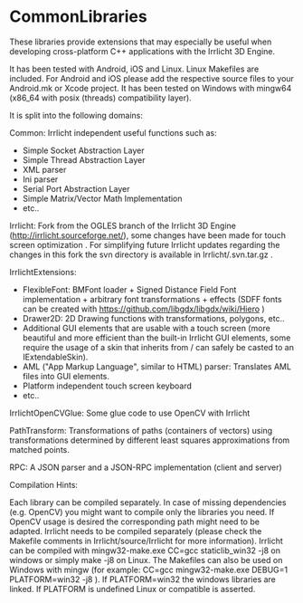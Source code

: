 CommonLibraries
================

These libraries provide extensions that may especially be useful when developing cross-platform C++ applications with the Irrlicht 3D Engine.

It has been tested with Android, iOS and Linux. Linux Makefiles are included. For Android and iOS please add the respective source files to your Android.mk or Xcode project.
It has been tested on Windows with mingw64 (x86_64 with posix (threads) compatibility layer).

It is split into the following domains:

Common: Irrlicht independent useful functions such as:
* Simple Socket Abstraction Layer
* Simple Thread Abstraction Layer
* XML parser
* Ini parser
* Serial Port Abstraction Layer
* Simple Matrix/Vector Math Implementation
* etc..

Irrlicht: Fork from the OGLES branch of the Irrlicht 3D Engine (http://irrlicht.sourceforge.net/), some changes have been made for touch screen optimization .
For simplifying future Irrlicht updates regarding the changes in this fork the svn directory is available in Irrlicht/.svn.tar.gz .

IrrlichtExtensions:
* FlexibleFont: BMFont loader + Signed Distance Field Font implementation + arbitrary font transformations + effects (SDFF fonts can be created with https://github.com/libgdx/libgdx/wiki/Hiero )
* Drawer2D: 2D Drawing functions with transformations, polygons, etc..
* Additional GUI elements that are usable with a touch screen (more beautiful and more efficient than the built-in Irrlicht GUI elements, some require the usage of a skin that inherits from / can safely be casted to an IExtendableSkin).
* AML ("App Markup Language", similar to HTML) parser: Translates AML files into GUI elements.
* Platform independent touch screen keyboard
* etc..

IrrlichtOpenCVGlue: Some glue code to use OpenCV with Irrlicht

PathTransform: Transformations of paths (containers of vectors) using transformations determined by different least squares approximations from matched points.

RPC: A JSON parser and a JSON-RPC implementation (client and server)


Compilation Hints:

Each library can be compiled separately. In case of missing dependencies (e.g. OpenCV) you might want to compile only the libraries you need.
If OpenCV usage is desired the corresponding path might need to be adapted. 
Irrlicht needs to be compiled separately (please check the Makefile comments in Irrlicht/source/Irrlicht for more information).
Irrlicht can be compiled with mingw32-make.exe CC=gcc staticlib_win32 -j8 on windows or simply make -j8 on Linux.
The Makefiles can also be used on Windows with mingw (for example: CC=gcc mingw32-make.exe DEBUG=1 PLATFORM=win32 -j8 ).
If PLATFORM=win32 the windows libraries are linked. If PLATFORM is undefined Linux or compatible is asserted.